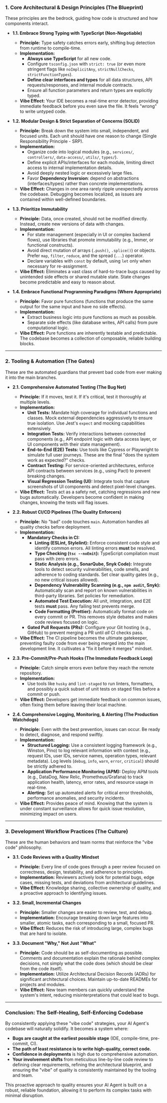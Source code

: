 
### **1. Core Architectural & Design Principles (The Blueprint)**

These principles are the bedrock, guiding how code is structured and how components interact.

* **1.1. Embrace Strong Typing with TypeScript (Non-Negotiable)**
    * **Principle:** Type safety catches errors early, shifting bug detection from runtime to compile-time.
    * **Implementation:**
        * **Always use TypeScript** for all new code.
        * Configure `tsconfig.json` with `strict: true` (or even more stringent flags like `noImplicitAny`, `strictNullChecks`, `strictFunctionTypes`).
        * **Define clear interfaces and types** for all data structures, API requests/responses, and internal module contracts.
        * Ensure all function parameters and return types are explicitly typed.
    * **Vibe Effect:** Your IDE becomes a real-time error detector, providing immediate feedback before you even save the file. It feels "wrong" to write untyped code.

* **1.2. Modular Design & Strict Separation of Concerns (SOLID)**
    * **Principle:** Break down the system into small, independent, and focused units. Each unit should have one reason to change (Single Responsibility Principle - SRP).
    * **Implementation:**
        * Organize code into logical modules (e.g., `services/`, `controllers/`, `data-access/`, `utils/`, `types/`).
        * Define explicit APIs/interfaces for each module, limiting direct access to internal implementation details.
        * Avoid deeply nested logic or excessively large files.
        * Favor **Dependency Inversion**: depend on abstractions (interfaces/types) rather than concrete implementations.
    * **Vibe Effect:** Changes in one area rarely ripple unexpectedly across the codebase. Debugging becomes localized, as issues are contained within well-defined boundaries.

* **1.3. Prioritize Immutability**
    * **Principle:** Data, once created, should not be modified directly. Instead, create new versions of data with changes.
    * **Implementation:**
        * For state management (especially in UI or complex backend flows), use libraries that promote immutability (e.g., Immer, or functional constructs).
        * Avoid direct mutation of arrays (`.push()`, `.splice()`) or objects. Prefer `map`, `filter`, `reduce`, and the spread (`...`) operator.
        * Declare variables with `const` by default, using `let` only when necessary for re-assignment.
    * **Vibe Effect:** Eliminates a vast class of hard-to-trace bugs caused by unintended side effects or shared mutable state. State changes become predictable and easy to reason about.

* **1.4. Embrace Functional Programming Paradigms (Where Appropriate)**
    * **Principle:** Favor pure functions (functions that produce the same output for the same input and have no side effects).
    * **Implementation:**
        * Extract business logic into pure functions as much as possible.
        * Separate side effects (like database writes, API calls) from pure computational logic.
    * **Vibe Effect:** Pure functions are inherently testable and predictable. The codebase becomes a collection of composable, reliable building blocks.

---

### **2. Tooling & Automation (The Gates)**

These are the automated guardians that prevent bad code from ever making it into the main branches.

* **2.1. Comprehensive Automated Testing (The Bug Net)**
    * **Principle:** If it moves, test it. If it's critical, test it thoroughly at multiple levels.
    * **Implementation:**
        * **Unit Tests:** Mandate high coverage for individual functions and classes. Mock external dependencies aggressively to ensure true isolation. Use Jest's `expect` and mocking capabilities extensively.
        * **Integration Tests:** Verify interactions between connected components (e.g., API endpoint logic with data access layer, or UI components with their state management).
        * **End-to-End (E2E) Tests:** Use tools like Cypress or Playwright to simulate full user journeys. These are the final "does the system work as expected?" checks.
        * **Contract Testing:** For service-oriented architectures, enforce API contracts between services (e.g., using Pact) to prevent breaking changes.
        * **Visual Regression Testing (UI):** Integrate tools that capture screenshots of UI components and detect pixel-level changes.
    * **Vibe Effect:** Tests act as a safety net, catching regressions and new bugs automatically. Developers become confident in making changes, knowing the tests will flag issues.

* **2.2. Robust CI/CD Pipelines (The Quality Enforcers)**
    * **Principle:** No "bad" code touches `main`. Automation handles all quality checks before deployment.
    * **Implementation:**
        * **Mandatory Checks in CI:**
            * **Linting (ESLint, Stylelint):** Enforce consistent code style and identify common errors. All linting errors **must** be resolved.
            * **Type Checking (`tsc --noEmit`):** TypeScript compilation must pass with zero errors.
            * **Static Analysis (e.g., SonarQube, Snyk Code):** Integrate tools to detect security vulnerabilities, code smells, and adherence to coding standards. Set clear quality gates (e.g., no new critical issues allowed).
            * **Dependency Vulnerability Scanning (e.g., `npm audit`, Snyk):** Automatically scan and report on known vulnerabilities in third-party libraries. Set policies for remediation.
            * **Automated Test Execution:** All unit, integration, and E2E tests **must** pass. Any failing test prevents merge.
            * **Code Formatting (Prettier):** Automatically format code on every commit or PR. This removes style debates and makes code reviews focused on logic.
        * **Gated Pull Requests (PRs):** Configure your Git hosting (e.g., GitHub) to prevent merging a PR until *all* CI checks pass.
    * **Vibe Effect:** The CI pipeline becomes the ultimate gatekeeper, preventing faulty code from ever being merged into the main development line. It cultivates a "fix it before it merges" mindset.

* **2.3. Pre-Commit/Pre-Push Hooks (The Immediate Feedback Loop)**
    * **Principle:** Catch simple errors even before they reach the remote repository.
    * **Implementation:**
        * Use tools like `husky` and `lint-staged` to run linters, formatters, and possibly a quick subset of unit tests on staged files before a commit or push.
    * **Vibe Effect:** Developers get immediate feedback on common issues, often fixing them before leaving their local machine.

* **2.4. Comprehensive Logging, Monitoring, & Alerting (The Production Watchdogs)**
    * **Principle:** Even with the best prevention, issues can occur. Be ready to detect, diagnose, and respond swiftly.
    * **Implementation:**
        * **Structured Logging:** Use a consistent logging framework (e.g., Winston, Pino) to log relevant information with context (e.g., request IDs, user IDs, service names, operation types, relevant metadata). Log levels (`debug`, `info`, `warn`, `error`, `critical`) should be strictly adhered to.
        * **Application Performance Monitoring (APM):** Deploy APM tools (e.g., DataDog, New Relic, Prometheus/Grafana) to track application health, latency, error rates, and resource usage in real-time.
        * **Alerting:** Set up automated alerts for critical error thresholds, performance anomalies, and security incidents.
    * **Vibe Effect:** Provides peace of mind. Knowing that the system is under constant surveillance allows for quick issue resolution, minimizing impact on users.

---

### **3. Development Workflow Practices (The Culture)**

These are the human behaviors and team norms that reinforce the "vibe code" philosophy.

* **3.1. Code Reviews with a Quality Mindset**
    * **Principle:** Every line of code goes through a peer review focused on correctness, design, testability, and adherence to principles.
    * **Implementation:** Reviewers actively look for potential bugs, edge cases, missing tests, and deviations from architectural guidelines.
    * **Vibe Effect:** Knowledge sharing, collective ownership of quality, and a proactive approach to identifying issues.

* **3.2. Small, Incremental Changes**
    * **Principle:** Smaller changes are easier to review, test, and debug.
    * **Implementation:** Encourage breaking down large features into smaller, atomic tasks, each corresponding to a small, focused PR.
    * **Vibe Effect:** Reduces the risk of introducing large, complex bugs that are hard to isolate.

* **3.3. Document "Why," Not Just "What"**
    * **Principle:** Code should be as self-documenting as possible. Comments and documentation explain the rationale behind complex decisions, not simply what the code does (which should be clear from the code itself).
    * **Implementation:** Utilize Architectural Decision Records (ADRs) for significant architectural choices. Maintain up-to-date READMEs for projects and modules.
    * **Vibe Effect:** New team members can quickly understand the system's intent, reducing misinterpretations that could lead to bugs.

---

### **Conclusion: The Self-Healing, Self-Enforcing Codebase**

By consistently applying these "vibe code" strategies, your AI Agent's codebase will naturally solidify. It becomes a system where:

* **Bugs are caught at the earliest possible stage** (IDE, compile-time, pre-commit, CI).
* **The path of least resistance is to write high-quality, correct code.**
* **Confidence in deployments** is high due to comprehensive automation.
* **Your involvement shifts** from meticulous line-by-line code review to defining clear requirements, refining the architectural blueprint, and ensuring the "vibe" of quality is consistently maintained by the tooling and team.

This proactive approach to quality ensures your AI Agent is built on a robust, reliable foundation, allowing it to perform its complex tasks with minimal disruption.